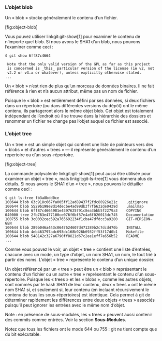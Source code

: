 ### L’objet blob ###

Un « blob » stocke généralement le contenu d’un fichier.

[fig:object-blob]

Vous pouvez utiliser linkgit:git-show[1] pour examiner le contenu de
n’importe quel blob. Si nous avons le SHA1 d’un blob, nous pouvons l’examiner
comme ceci :

    $ git show 6ff87c4664

     Note that the only valid version of the GPL as far as this project
     is concerned is _this_ particular version of the license (ie v2, not
     v2.2 or v3.x or whatever), unless explicitly otherwise stated.
    ...

Un « blob » n’est rien de plus qu’un morceau de données binaires. Il ne fait
référence à rien et n’a aucun attribut, même pas un nom de fichier.

Puisque le « blob » est entièrement défini par ses données, si deux fichiers dans
un répertoire (ou dans différentes versions du dépôt) ont le même contenu,
ils partageront alors le même objet blob. Cet objet est totalement
indépendant de l’endroit où il se trouve dans la hiérarchie des dossiers
et renommer un fichier ne change pas l’objet auquel ce fichier est
associé.

### L’objet tree ###

Un « tree » est un simple objet qui contient une liste de pointeurs vers des
« blobs » et d’autres « trees » — il représente généralement le contenu d’un
répertoire ou d’un sous-répertoire.

[fig:object-tree]

La commande polyvalente linkgit:git-show[1] peut aussi être utilisée pour
examiner un objet « tree », mais linkgit:git-ls-tree[1] vous donnera plus de
détails. Si nous avons le SHA1 d’un « tree », nous pouvons le détailler comme ceci :

    $ git ls-tree fb3a8bdd0ce
    100644 blob 63c918c667fa005ff12ad89437f2fdc80926e21c    .gitignore
    100644 blob 5529b198e8d14decbe4ad99db3f7fb632de0439d    .mailmap
    100644 blob 6ff87c4664981e4397625791c8ea3bbb5f2279a3    COPYING
    040000 tree 2fb783e477100ce076f6bf57e4a6f026013dc745    Documentation
    100755 blob 3c0032cec592a765692234f1cba47dfdcc3a9200    GIT-VERSION-GEN
    100644 blob 289b046a443c0647624607d471289b2c7dcd470b    INSTALL
    100644 blob 4eb463797adc693dc168b926b6932ff53f17d0b1    Makefile
    100644 blob 548142c327a6790ff8821d67c2ee1eff7a656b52    README
    ...

Comme vous pouvez le voir, un objet « tree » contient une liste d’entrées,
chacune avec un mode, un type d’objet, un nom SHA1, un nom, le tout trié
à partir des noms. L’objet « tree » représente le contenu d’un unique dossier.

Un objet référencé par un « tree » peut être un « blob » représentant le contenu
d’un fichier ou un autre « tree » représentant le contenu d’un sous-répertoire.
Puisque les « trees » et les « blobs », comme les autres objets, sont nommés par le
hash SHA1 de leur contenu, deux « trees » ont le même nom SHA1 si, et seulement si,
leur contenu (en incluant récursivement le contenu de tous les 
sous-répertoires) est identique. Cela permet à git de déterminer rapidement
les différences entre deux objets « trees » associés puisqu'il peut ignorer les
entrées avec le même nom d’objet.

Note : en présence de sous-modules, les « trees » peuvent aussi contenir des
commits comme entrées. Voir la section **Sous-Modules**.

Notez que tous les fichiers ont le mode 644 ou 755 : git ne tient compte que
du bit exécutable.

